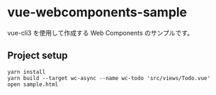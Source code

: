 # vue-webcomponents-sample
vue-cli3 を使用して作成する Web Components のサンプルです。

## Project setup
```
yarn install
yarn build --target wc-async --name wc-todo 'src/views/Todo.vue'
open sample.html
```

